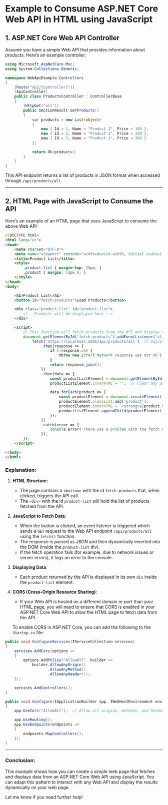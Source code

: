 
# Example to Consume ASP.NET Core Web API in HTML using JavaScript

## 1. ASP.NET Core Web API Controller

Assume you have a simple Web API that provides information about products. Here’s an example controller:

```csharp
using Microsoft.AspNetCore.Mvc;
using System.Collections.Generic;

namespace WebApiExample.Controllers
{
    [Route("api/[controller]")]
    [ApiController]
    public class ProductsController : ControllerBase
    {
        [HttpGet("all")]
        public IActionResult GetProducts()
        {
            var products = new List<object>
            {
                new { Id = 1, Name = "Product 1", Price = 100 },
                new { Id = 2, Name = "Product 2", Price = 200 },
                new { Id = 3, Name = "Product 3", Price = 300 }
            };

            return Ok(products);
        }
    }
}
```

This API endpoint returns a list of products in JSON format when accessed through `/api/products/all`.

---

## 2. HTML Page with JavaScript to Consume the API

Here’s an example of an HTML page that uses JavaScript to consume the above Web API:

```html
<!DOCTYPE html>
<html lang="en">
<head>
    <meta charset="UTF-8">
    <meta name="viewport" content="width=device-width, initial-scale=1.0">
    <title>Product List</title>
    <style>
        .product-list { margin-top: 20px; }
        .product { margin: 10px 0; }
    </style>
</head>
<body>

    <h1>Product List</h1>
    <button id="fetch-products">Load Products</button>

    <div class="product-list" id="product-list">
        <!-- Products will be displayed here -->
    </div>

    <script>
        // This function will fetch products from the API and display them
        document.getElementById('fetch-products').addEventListener('click', function() {
            fetch('https://localhost:5001/api/products/all')  // Adjust URL based on your local API
                .then(response => {
                    if (!response.ok) {
                        throw new Error('Network response was not ok');
                    }
                    return response.json();
                })
                .then(data => {
                    const productListElement = document.getElementById('product-list');
                    productListElement.innerHTML = '';  // Clear any previous content

                    data.forEach(product => {
                        const productElement = document.createElement('div');
                        productElement.classList.add('product');
                        productElement.innerHTML = `<strong>${product.Name}</strong> - ₹${product.Price}`;
                        productListElement.appendChild(productElement);
                    });
                })
                .catch(error => {
                    console.error('There was a problem with the fetch operation:', error);
                });
        });
    </script>

</body>
</html>
```

### Explanation:

1. **HTML Structure**:
   - The page contains a `<button>` with the id `fetch-products` that, when clicked, triggers the API call.
   - The `<div>` with the id `product-list` will hold the list of products fetched from the API.

2. **JavaScript to Fetch Data**:
   - When the button is clicked, an event listener is triggered which sends a `GET` request to the Web API endpoint `/api/products/all` using the `fetch()` function.
   - The response is parsed as JSON and then dynamically inserted into the DOM (inside the `product-list` div).
   - If the fetch operation fails (for example, due to network issues or server errors), it logs an error to the console.

3. **Displaying Data**:
   - Each product returned by the API is displayed in its own `div` inside the `product-list` element.

4. **CORS (Cross-Origin Resource Sharing)**:
   - If your Web API is hosted on a different domain or port than your HTML page, you will need to ensure that CORS is enabled in your ASP.NET Core Web API to allow the HTML page to fetch data from the API.
   
   To enable CORS in ASP.NET Core, you can add the following to the `Startup.cs` file:

```csharp
public void ConfigureServices(IServiceCollection services)
{
    services.AddCors(options =>
    {
        options.AddPolicy("AllowAll", builder =>
            builder.AllowAnyOrigin()
                   .AllowAnyMethod()
                   .AllowAnyHeader());
    });

    services.AddControllers();
}

public void Configure(IApplicationBuilder app, IWebHostEnvironment env)
{
    app.UseCors("AllowAll");  // Allow all origins, methods, and headers

    app.UseRouting();
    app.UseEndpoints(endpoints =>
    {
        endpoints.MapControllers();
    });
}
```

---

### Conclusion:

This example shows how you can create a simple web page that fetches and displays data from an ASP.NET Core Web API using JavaScript. You can adapt this pattern to interact with any Web API and display the results dynamically on your web page.

Let me know if you need further help!
